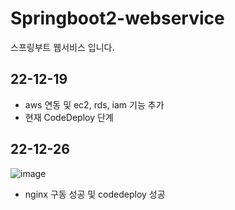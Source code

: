 # Springboot2-webservice
 
스프링부트 웹서비스 입니다.

## 22-12-19
- aws 연동 및 ec2, rds, iam 기능 추가
- 현재 CodeDeploy 단계

## 22-12-26

![image](https://user-images.githubusercontent.com/102492367/209559851-e31d5323-6ef6-4951-aaa4-25768f94119b.png)

- nginx 구동 성공 및 codedeploy 성공

